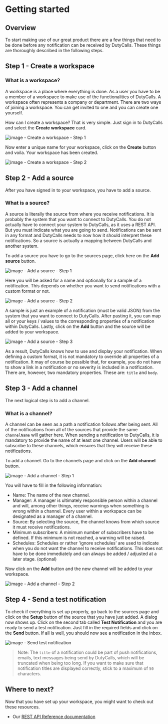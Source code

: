 # Getting started

## Overview

To start making use of our great product there are a few things that need to be done before any notification can be received by DutyCalls. These things are thoroughly described in the following steps.

## Step 1 - Create a workspace

### What is a workspace?

A workspace is a place where everything is done. As a user you have to be a member of a workspace to make use of the functionalities of DutyCalls. A workspace often represents a company or department. There are two ways of joining a workspace. You can get invited to one and you can create one yourself.

How can I create a workspace? That is very simple. Just sign in to DutyCalls and select the **Create workspace** card.

![image - Create a workspace - Step 1](images/create-workspace-1.png)

Now enter a unique name for your workspace, click on the **Create** button and voila. Your workspace has been created.

![image - Create a workspace - Step 2](images/create-workspace-2.png)

## Step 2 - Add a source

After you have signed in to your workspace, you have to add a source.

### What is a source?

A source is literally the source from where you receive notifications. It is probably the system that you want to connect to DutyCalls. You do not actually have to connect your system to DutyCalls, as it uses a REST API. But you must indicate what you are going to send. Notifications can be sent in any format and DutyCalls needs to now how it should interpret these notifications. So a source is actually a mapping between DutyCalls and another system.

To add a source you have to go to the sources page, click here on the **Add source** button.

![image - Add a source - Step 1](images/add-source-1.png)

Here you will be asked for a name and optionally for a sample of a notification. This depends on whether you want to send notifications with a custom format or not.

![image - Add a source - Step 2](images/add-source-2.png)

A sample is just an example of a notification (must be valid JSON) from the system that you want to connect to DutyCalls. After pasting it, you can map all or your keys / values to the corresponding properties of a notification within DutyCalls. Lastly, click on the **Add** button and the source will be added to your workspace.

![image - Add a source - Step 3](images/add-source-3.png)

As a result, DutyCalls knows how to use and display your notification. When defining a custom format, it is not mandatory to override all properties of a notification. It may of course be possible that, for example, you do not have to show a link in a notification or no severity is included in a notification. There are, however, two mandatory properties. These are: `title` and `body`.

## Step 3 - Add a channel

The next logical step is to add a channel.

### What is a channel?

A channel can be seen as a path a notification follows after being sent. All of the notifications from all of the sources that provide the same `channelName` will gather here. When sending a notification to DutyCalls, it is mandatory to provide the name of at least one channel. Users will be able to subscribe to these channels, which ensures that they will receive these notifications.

To add a channel. Go to the channels page and click on the **Add channel** button.

![image - Add a channel - Step 1](images/add-channel-1.png)

You will have to fill in the following information:

* Name: The name of the new channel.
* Manager: A manager is ultimately responsible person within a channel and will, among other things, receive warnings when something is wrong within a channel. Every user within a workspace can be designated as a manager of a channel.
* Source: By selecting the source, the channel knows from which source it must receive notifications.
* Minimum subscribers: A minimum number of subscribers have to be defined. If this minimum is not reached, a warning will be raised.
* Schedules: Schedules or rather 'ignore schedules' are used to indicate when you do not want the channel to receive notifications. This does not have to be done immediately and can always be added / adjusted at a later stage. (optional)

Now click on the **Add** button and the new channel will be added to your workspace.

![image - Add a channel - Step 2](images/add-channel-2.png)

## Step 4 - Send a test notification

To check if everything is set up properly, go back to the sources page and click on the **Setup** button of the source that you have just added.
A dialog now shows up. Click on the second tab called **Test Notification** and you are ready to send a test notification. Just fill in the required fields
and click on the **Send** button. If all is well, you should now see a notification in the inbox.

![image - Send test notification](images/setup-source-dialog-2.png)

> Note: The `title` of a notification could be part of push notifications, emails, text messages being send by DutyCalls, which will be truncated when being too long. If you want to make sure that notification titles are displayed correctly, stick to a maximum of `50` characters.  

## Where to next?

Now that you have set up your workspace, you might want to check out these resources.

* Our [REST API Reference documentation](rest-api.md)

